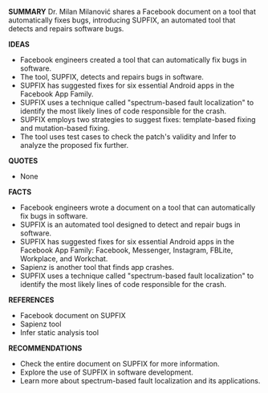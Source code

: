 **SUMMARY**
Dr. Milan Milanović shares a Facebook document on a tool that automatically fixes bugs, introducing SUPFIX, an automated tool that detects and repairs software bugs.

**IDEAS**
* Facebook engineers created a tool that can automatically fix bugs in software.
* The tool, SUPFIX, detects and repairs bugs in software.
* SUPFIX has suggested fixes for six essential Android apps in the Facebook App Family.
* SUPFIX uses a technique called "spectrum-based fault localization" to identify the most likely lines of code responsible for the crash.
* SUPFIX employs two strategies to suggest fixes: template-based fixing and mutation-based fixing.
* The tool uses test cases to check the patch's validity and Infer to analyze the proposed fix further.

**QUOTES**
* None

**FACTS**
* Facebook engineers wrote a document on a tool that can automatically fix bugs in software.
* SUPFIX is an automated tool designed to detect and repair bugs in software.
* SUPFIX has suggested fixes for six essential Android apps in the Facebook App Family: Facebook, Messenger, Instagram, FBLite, Workplace, and Workchat.
* Sapienz is another tool that finds app crashes.
* SUPFIX uses a technique called "spectrum-based fault localization" to identify the most likely lines of code responsible for the crash.

**REFERENCES**
* Facebook document on SUPFIX
* Sapienz tool
* Infer static analysis tool

**RECOMMENDATIONS**
* Check the entire document on SUPFIX for more information.
* Explore the use of SUPFIX in software development.
* Learn more about spectrum-based fault localization and its applications.
